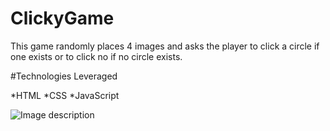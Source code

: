 # ClickyGame

This game randomly places 4 images and asks the player to click a circle if one exists or to click no if no circle exists.

#Technologies Leveraged

*HTML
*CSS
*JavaScript

![Image description]('./photo.png')